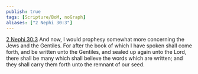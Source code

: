 ```yaml
---
publish: true
tags: [Scripture/BoM, noGraph]
aliases: ["2 Nephi 30:3"]
---
```

[2 Nephi 30:3](https://churchofjesuschrist.org/study/scriptures/bofm/2-ne/30?lang=eng&id=p3#p3) And now, I would prophesy somewhat more concerning the Jews and the Gentiles. For after the book of which I have spoken shall come forth, and be written unto the Gentiles, and sealed up again unto the Lord, there shall be many which shall believe the words which are written; and they shall carry them forth unto the remnant of our seed.

